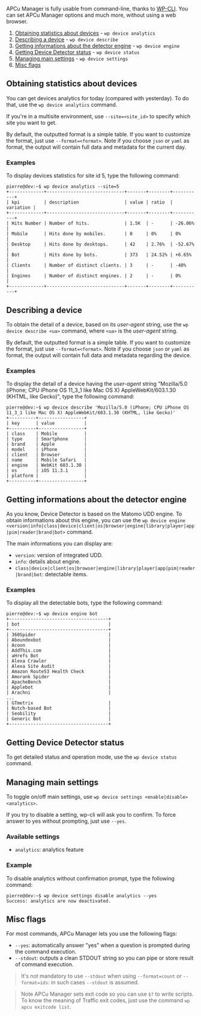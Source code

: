 APCu Manager is fully usable from command-line, thanks to [WP-CLI](https://wp-cli.org/). You can set APCu Manager options and much more, without using a web browser.

1. [Obtaining statistics about devices](#obtaining-statistics-about-device-usage) - `wp device analytics`
2. [Describing a device](#describing-a-device) - `wp device describe`
3. [Getting informations about the detector engine](#getting-informations-about-the-detector-engine) - `wp device engine`
4. [Getting Device Detector status](#getting-device-detector-status) - `wp device status`
5. [Managing main settings](#managing-main-settings) - `wp device settings`
6. [Misc flags](#misc-flags)

## Obtaining statistics about devices

You can get devices analytics for today (compared with yesterday). To do that, use the `wp device analytics` command.

If you're in a multisite environment, use `--site=<site_id>` to specify which site you want to get. 

By default, the outputted format is a simple table. If you want to customize the format, just use `--format=<format>`. Note if you choose `json` or `yaml` as format, the output will contain full data and metadata for the current day.

### Examples

To display devices statistics for site id 5, type the following command:
```console
pierre@dev:~$ wp device analytics --site=5
+-------------+-----------------------------+-------+--------+-----------+
| kpi         | description                 | value | ratio  | variation |
+-------------+-----------------------------+-------+--------+-----------+
| Hits Number | Number of hits.             | 1.5K  | -      | -26.06%   |
| Mobile      | Hits done by mobiles.       | 0     | 0%     | 0%        |
| Desktop     | Hits done by desktops.      | 42    | 2.76%  | -52.67%   |
| Bot         | Hits done by bots.          | 373   | 24.52% | +6.65%    |
| Clients     | Number of distinct clients. | 3     | -      | -40%      |
| Engines     | Number of distinct engines. | 2     | -      | 0%        |
+-------------+-----------------------------+-------+--------+-----------+
```

## Describing a device

To obtain the detail of a device, based on its _user-agent_ string, use the `wp device describe <ua>` command, where `<ua>` is the _user-agent_ string.

By default, the outputted format is a simple table. If you want to customize the format, just use `--format=<format>`. Note if you choose `json` or `yaml` as format, the output will contain full data and metadata regarding the device.

### Examples

To display the detail of a device having the _user-agent_ string "Mozilla/5.0 (iPhone; CPU iPhone OS 11_3_1 like Mac OS X) AppleWebKit/603.1.30 (KHTML, like Gecko)", type the following command:
```console
pierre@dev:~$ wp device describe 'Mozilla/5.0 (iPhone; CPU iPhone OS 11_3_1 like Mac OS X) AppleWebKit/603.1.30 (KHTML, like Gecko)'
+----------+-----------------+
| key      | value           |
+----------+-----------------+
| class    | Mobile          |
| type     | Smartphone      |
| brand    | Apple           |
| model    | iPhone          |
| client   | Browser         |
| name     | Mobile Safari   |
| engine   | WebKit 603.1.30 |
| os       | iOS 11.3.1      |
| platform |                 |
+----------+-----------------+
```

## Getting informations about the detector engine

As you know, Device Detector is based on the Matomo UDD engine. To obtain informations about this engine, you can use the `wp device engine <version|info|class|device|client|os|browser|engine|library|player|app|pim|reader|brand|bot>` command.

The main informations you can display are:

- `version`: version of integrated UDD.
- `info`: details about engine.
- `class|device|client|os|browser|engine|library|player|app|pim|reader|brand|bot`: detectable items.

### Examples

To display all the detectable bots, type the following command:
```console
pierre@dev:~$ wp device engine bot
+-------------------------------------+
| bot                                 |
+-------------------------------------+
| 360Spider                           |
| Aboundexbot                         |
| Acoon                               |
| AddThis.com                         |
| aHrefs Bot                          |
| Alexa Crawler                       |
| Alexa Site Audit                    |
| Amazon Route53 Health Check         |
| Amorank Spider                      |
| ApacheBench                         |
| Applebot                            |
| Arachni                             |
...
| GTmetrix                            |
| Nutch-based Bot                     |
| Seobility                           |
| Generic Bot                         |
+-------------------------------------+
```

## Getting Device Detector status

To get detailed status and operation mode, use the `wp device status` command.

## Managing main settings

To toggle on/off main settings, use `wp device settings <enable|disable> <analytics>`.

If you try to disable a setting, wp-cli will ask you to confirm. To force answer to yes without prompting, just use `--yes`.

### Available settings

- `analytics`: analytics feature

### Example

To disable analytics without confirmation prompt, type the following command:
```console
pierre@dev:~$ wp device settings disable analytics --yes
Success: analytics are now deactivated.
```

## Misc flags

For most commands, APCu Manager lets you use the following flags:
- `--yes`: automatically answer "yes" when a question is prompted during the command execution.
- `--stdout`: outputs a clean STDOUT string so you can pipe or store result of command execution.

> It's not mandatory to use `--stdout` when using `--format=count` or `--format=ids`: in such cases `--stdout` is assumed.

> Note APCu Manager sets exit code so you can use `$?` to write scripts.
> To know the meaning of Traffic exit codes, just use the command `wp apcu exitcode list`.
